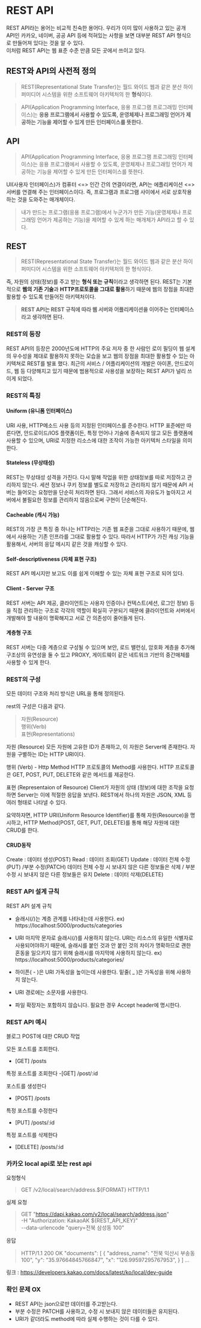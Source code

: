 # REST API
REST API라는 용어는 비교적 친숙한 용어다. 
우리가 이미 많이 사용하고 있는 공개 API인 카카오, 네이버, 공공 API 등에 적혀있는 사항을 보면 대부분 REST API 형식으로 만들어져 있다는 것을 알 수 있다.  
이처럼 REST API는 웹 표준 수준 만큼 모든 곳에서 쓰이고 있다. 

## REST와 API의 사전적 정의

>REST(Representational State Transfer)는 월드 와이드 웹과 같은 분산 하이퍼미디어 시스템을 위한 소프트웨어 아키텍처의 한 **형식**이다.

> API(Application Programming Interface, 응용 프로그램 프로그래밍 인터페이스)는 **응용 프로그램에서 사용할 수 있도록, 운영체제나 프로그래밍 언어가 제공하는 기능을 제어할 수 있게 만든 인터페이스를 뜻한다.**


## API
> API(Application Programming Interface, 응용 프로그램 프로그래밍 인터페이스)는 응용 프로그램에서 사용할 수 있도록, 
운영체제나 프로그래밍 언어가 제공하는 기능을 제어할 수 있게 만든 인터페이스를 뜻한다.

UI(사용자 인터페이스)가 컴퓨터 <=> 인간 간의 연결이라면, API는 에플리케이션 <=> 서버를 연결해 주는 인터페이스이다. 
즉, 프로그램과 프로그램 사이에서 서로 상호작용하는 것을 도와주는 매개체이다.  

>내가 만드는 프로그램(응용 프로그램)에서 누군가가 만든 기능(운영체제나 프로그래밍 언어가 제공하는 기능)을 제어할 수 있게 하는 매개체가 API라고 할 수 있다. 


## REST
>REST(Representational State Transfer)는 월드 와이드 웹과 같은 분산 하이퍼미디어 시스템을 위한 소프트웨어 아키텍처의 한 형식이다.

즉, 자원의 상태(정보)를 주고 받는 **형식 또는 규칙**이라고 생각하면 된다. 
REST는 기본적으로 **웹의 기존 기술**과 **HTTP프로토콜을 그대로 활용**하기 때문에 웹의 장점을 최대한 활용할 수 있도록 만들어진 아키텍처이다. 


> **REST API는 REST 규칙에 따라 웹 서버와 어플리케이션을 이어주는 인터페이스라고 생각하면 된다.** 

### REST의 등장
REST API의 등장은 2000년도에 HTTP의 주요 저자 중 한 사람인 로이 필딩이 웹 설계의 우수성을 제대로 활용하지 못하는 모습을 보고 
웹의 장점을 최대한 활용할 수 있는 아키텍쳐로 REST를 발표 했다. 
최근의 서비스 / 어플리케이션의 개발은 아이폰, 안드로이드, 웹 등 다양해지고 있기 때문에 범용적으로 사용성을 보장하는 REST API가 널리 쓰이게 되었다. 

### REST의 특징
#### Uniform (유니폼 인터페이스)
URI 사용, HTTP메소드 사용 등의 지정된 인터페이스를 준수한다. 
HTTP 표준에만 따른다면, 안드로이드/IOS 플랫폼이든, 특정 언어나 기술에 종속되지 않고 모든 플랫폼에 사용할 수 있으며, URI로 지정한 리소스에 대한 조작이 가능한 아키텍처 스타일을 의미한다.

#### Stateless (무상태성)
REST는 무상태성 성격을 가진다. 다시 말해 작업을 위한 상태정보를 따로 저장하고 관리하지 않는다. 세션 정보나 쿠키 정보를 별도로 저장하고 관리하지 않기 때문에 API 서버는 들어오는 요청만을 단순히 처리하면 된다. 그래서 서비스의 자유도가 높아지고 서버에서 불필요한 정보를 관리하지 않음으로써 구현이 단순해진다.

#### Cacheable (캐시 가능)
REST의 가장 큰 특징 중 하나는 HTTP라는 기존 웹 표준을 그대로 사용하기 때문에, 웹에서 사용하는 기존 인프라를 그대로 활용할 수 있다. 따라서 HTTP가 가진 캐싱 기능을 활용해서, 서버의 응답 메시지 같은 것을 캐싱할 수 있다. 

#### Self-descriptiveness (자체 표현 구조)
REST API 메시지만 보고도 이를 쉽게 이해할 수 있는 자체 표현 구조로 되어 있다. 

#### Client - Server 구조
REST 서버는 API 제공, 클라이언트는 사용자 인증이나 컨텍스트(세션, 로그인 정보) 등을 직접 관리하는 구조로 각각의 역할이 확실히 구분되기 때문에 클라이언트와 서버에서 개발해야 할 내용이 명확해지고 서로 간 의존성이 줄어들게 된다.

#### 계층형 구조
REST 서버는 다중 계층으로 구성될 수 있으며 보안, 로드 밸런싱, 암호화 계층을 추가해 구조상의 유연성을 둘 수 있고 PROXY, 게이트웨이 같은 네트워크 기반의 중간매체를 사용할 수 있게 한다.

### REST의 구성
모든 데이터 구조와 처리 방식은 URL을 통해 정의된다.

rest의 구성은 다음과 같다. 

>자원(Resource)<br>
행위(Verb)<br>
표현(Representations)

자원 (Resource)
모든 자원에 고유한 ID가 존재하고, 이 자원은 Server에 존재한다.
자원을 구별하는 ID는 HTTP URI이다.

행위 (Verb) - Http Method
HTTP 프로토콜의 Method를 사용한다.
HTTP 프로토콜은 GET, POST, PUT, DELETE와 같은 메서드를 제공한다.

표현 (Representaion of Resource)
Client가 자원의 상태 (정보)에 대한 조작을 요청하면 Server는 이에 적절한 응답을 보낸다.
REST에서 하나의 자원은 JSON, XML 등 여러 형태로 나타낼 수 있다.

요약하자면, HTTP URI(Uniform Resource Identifier)를 통해 자원(Resource)을 명시하고, HTTP Method(POST, GET, PUT, DELETE)를 통해 
해당 자원에 대한 CRUD를 한다.  

#### CRUD동작

Create : 데이터 생성(POST)
Read : 데이터 조회(GET)
Update : 데이터 전체 수정(PUT) /부분 수정(PATCH)
데이터 전체 수정 시 보내지 않은 다른 정보들은 삭제 / 부분 수정 시 보내지 않은 다른 정보들은 유지
Delete : 데이터 삭제(DELETE)

### REST API 설계 규칙
REST API 설계 규칙
- 슬래시(/)는 계층 관계를 나타내는데 사용한다.
ex) https://localhost:5000/products/categories
- URI 마지막 문자로 슬래시(/)를 사용하지 않는다.
URI는 리소스의 유일한 식별자로 사용되어야하기 때문에, 슬래시를 붙인 것과 안 붙인 것의 차이가 명확하므로 괜한 혼동을 일으키지 않기 위해 슬래시를 마지막에 사용하지 않는다.
ex) https://localhost:5000/products/categories/

- 하이픈( - )은 URI 가독성을 높이는데 사용한다. 밑줄( _ )은 가독성을 위해 사용하지 않는다.

- URI 경로에는 소문자를 사용한다.

- 파일 확장자는 포함하지 않습니다. 필요한 경우 Accept header에 명시한다. 

### REST API 예시
블로그 POST에 대한 CRUD 작업

모든 포스트를 조회한다.
- [GET] /posts

특정 포스트를 조회한다
-[GET] /post/:id

포스트를 생성한다
- [POST] /posts

특정 포스트를 수정한다
- [PUT] /posts/:id

특정 포스트를 삭제한다
- [DELETE] /posts/:id


### 카카오 local api로 보는 rest api
요청형식
> GET /v2/local/search/address.${FORMAT} HTTP/1.1

실제 요청
>GET "https://dapi.kakao.com/v2/local/search/address.json" \
  -H "Authorization: KakaoAK ${REST_API_KEY}" \
  --data-urlencode "query=전북 삼성동 100" 

응답
> HTTP/1.1 200 OK
  "documents": [
    {
      "address_name": "전북 익산시 부송동 100",
      "y": "35.97664845766847",
      "x": "126.99597295767953",
    }
]
...

링크 : https://developers.kakao.com/docs/latest/ko/local/dev-guide

### 확인 문제 OX
- REST API는 json으로만 데이터를 주고받는다.
- 부분 수정은 PATCH를 사용하고, 수정 시 보내지 않은 데이터들은 유지된다. 
- URI가 같더라도 method에 따라 실제 수행하는 것이 다를 수 있다. 


